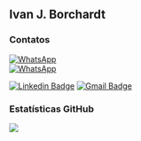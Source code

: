 ## Ivan J. Borchardt


### Contatos
<!--- Dados de Contato  --------------------->
[![WhatsApp](https://img.shields.io/badge/+55(47)99256_2268-WhatsApp_BR-25D366?style=for-the-badge&logo=whatsapp&logoColor=white)](https://wa.me/qr/DRQRLT3OIOMQJ1)  
[![WhatsApp](https://img.shields.io/badge/+49_0151_29160825-WhatsApp_DE-25D366?style=for-the-badge&logo=whatsapp&logoColor=white)](https://wa.me/qr/DRQRLT3OIOMQJ1)        

[![Linkedin Badge](https://img.shields.io/badge/-Ivan-blue?style=flat-square&logo=Linkedin&logoColor=white&link=https://www.linkedin.com/in/ivan-borchardt/)](https://www.linkedin.com/in/ivan-borchardt/) 
[![Gmail Badge](https://img.shields.io/badge/-ivan.borchardt.cobol@gmail.com-c14438?style=flat-square&logo=Gmail&logoColor=white&link=mailto:ivan.borchardt.cobol@gmail.com)](mailto:ivan.borchardt.cobol@gmail.com)

### Estatísticas GitHub
<!--- Estatisticas  --------------------->
<!--
[![Top Langs](https://github-readme-stats.vercel.app/api/top-langs/?username=ivan-j-borchardt&theme=tokyonight&card_width=50)](https://github.com/ivan-j-borchardt/github-readme-stats)
-->
![](http://github-profile-summary-cards.vercel.app/api/cards/profile-details?username=ivan-j-borchardt&theme=tokyonight)
